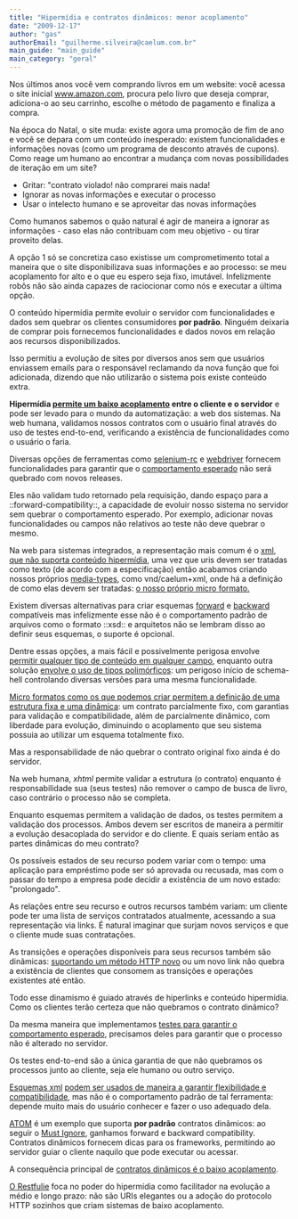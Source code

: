 ```yaml
---
title: "Hipermídia e contratos dinâmicos: menor acoplamento"
date: "2009-12-17"
author: "gas"
authorEmail: "guilherme.silveira@caelum.com.br"
main_guide: "main_guide"
main_category: "geral"
---
```


Nos últimos anos você vem comprando livros em um website: você acessa o site inicial www.amazon.com, procura pelo livro que deseja comprar, adiciona-o ao seu carrinho, escolhe o método de pagamento e finaliza a compra.

Na época do Natal, o site muda: existe agora uma promoção de fim de ano e você se depara com um conteúdo inesperado: existem funcionalidades e informações novas (como um programa de desconto através de cupons). Como reage um humano ao encontrar a mudança com novas possibilidades de iteração em um site?

- Gritar: "contrato violado! não comprarei mais nada!
- Ignorar as novas informações e executar o processo
- Usar o intelecto humano e se aproveitar das novas informações

Como humanos sabemos o quão natural é agir de maneira a ignorar as informações - caso elas não contribuam com meu objetivo - ou tirar proveito delas.

A opção 1 só se concretiza caso existisse um comprometimento total a maneira que o site disponibilizava suas informações e ao processo: se meu acoplamento for alto e o que eu espero seja fixo, imutável. Infelizmente robôs não são ainda capazes de raciocionar como nós e executar a última opção.

O conteúdo hipermídia permite evoluir o servidor com funcionalidades e dados sem quebrar os clientes consumidores **por padrão**. Ninguém deixaria de comprar pois fornecemos funcionalidades e dados novos em relação aos recursos disponibilizados.

Isso permitiu a evolução de sites por diversos anos sem que usuários enviassem emails para o responsável reclamando da nova função que foi adicionada, dizendo que não utilizarão o sistema pois existe conteúdo extra.

**Hipermídia [permite um baixo acoplamento](http://jim.webber.name/2008/04/19/30b4f0e9-f67a-4310-bf38-ca0a3423206e.aspx) entre o cliente e o servidor** e pode ser levado para o mundo da automatização: a web dos sistemas. Na web humana, validamos nossos contratos com o usuário final através do uso de testes end-to-end, verificando a existência de funcionalidades como o usuário o faria.

Diversas opções de ferramentas como [selenium-rc](http://selenium-rc.seleniumhq.org/) e [webdriver](http://code.google.com/p/webdriver/) fornecem funcionalidades para garantir que o [comportamento esperado](http://behaviour-driven.org/) não será quebrado com novos releases.

Eles não validam tudo retornado pela requisição, dando espaço para a ::forward-compatibility::, a capacidade de evoluir nosso sistema no servidor sem quebrar o comportamento esperado. Por exemplo, adicionar novas funcionalidades ou campos não relativos ao teste não deve quebrar o mesmo.

Na web para sistemas integrados, a representação mais comum é o [xml](http://www.w3.org/XML/), [que não suporta conteúdo hipermídia](http://en.wikipedia.org/wiki/Hypermedia), uma vez que uris devem ser tratadas como texto (de acordo com a especificação) então acabamos criando nossos próprios [media-types](http://www.w3.org/TR/CSS2/media.html), como vnd/caelum+xml, onde há a definição de como elas devem ser tratadas: [o nosso próprio micro formato.](http://www.google.com/url?q=http://jim.webber.name/downloads/presentations/2007-11-Qcon/A%2520Couple%2520of%2520Ways%2520to%2520Skin%2520an%2520Internet-Scale%2520Cat.ppt&ei=C8wfS_2UEoqHuAeZorD0Cw&sa=X&oi=nshc&resnum=1&ct=result&cd=1&ved=0CAoQzgQoAA&usg=AFQjCNEHzQJVbgNxn6Dgstl7dZiFpR7mUQ)

Existem diversas alternativas para criar esquemas [forward](http://en.wikipedia.org/wiki/Forward_compatibility) e [backward](http://en.wikipedia.org/wiki/Backward_compatibility) compatíveis mas infelizmente esse não é o comportamento padrão de arquivos como o formato ::xsd:: e arquitetos não se lembram disso ao definir seus esquemas, o suporte é opcional.

Dentre essas opções, a mais fácil e possivelmente perigosa envolve [permitir qualquer tipo de conteúdo em qualquer campo](http://bill.burkecentral.com/2009/03/31/rest-needs-polymorphic-xsd/#comment-2520), enquanto outra solução [envolve o uso de tipos polimórficos](http://www.ibm.com/developerworks/xml/library/ws-tip-xsdchoice.html): um perigoso início de schema-hell controlando diversas versões para uma mesma funcionalidade.

[Micro formatos como os que podemos criar permitem a definição de uma estrutura fixa e uma dinâmica](http://www.infoq.com/articles/subbu-allamaraju-rest): um contrato parcialmente fixo, com garantias para validação e compatibilidade, além de parcialmente dinâmico, com liberdade para evolução, diminuindo o acoplamento que seu sistema possuia ao utilizar um esquema totalmente fixo.

Mas a responsabilidade de não quebrar o contrato original fixo ainda é do servidor.

Na web humana, _xhtml_ permite validar a estrutura (o contrato) enquanto é responsabilidade sua (seus testes) não remover o campo de busca de livro, caso contrário o processo não se completa.

Enquanto esquemas permitem a validação de dados, os testes permitem a validação dos processos. Ambos devem ser escritos de maneira a permitir a evolução desacoplada do servidor e do cliente. E quais seriam então as partes dinâmicas do meu contrato?

Os possíveis estados de seu recurso podem variar com o tempo: uma aplicação para empréstimo pode ser só aprovada ou recusada, mas com o passar do tempo a empresa pode decidir a existência de um novo estado: "prolongado".

As relações entre seu recurso e outros recursos também variam: um cliente pode ter uma lista de serviços contratados atualmente, acessando a sua representação via links. É natural imaginar que surjam novos serviços e que o cliente mude suas contratações.

As transições e operações disponíveis para seus recursos também são dinâmicas: [suportando um método HTTP novo](http://rest.blueoxen.net/cgi-bin/wiki.pl?HttpMethods) ou um novo link não quebra a existência de clientes que consomem as transições e operações existentes até então.

Todo esse dinamismo é guiado através de hiperlinks e conteúdo hipermídia. Como os clientes terão certeza que não quebramos o contrato dinâmico?

Da mesma maneira que implementamos [testes para garantir o comportamento esperado](http://dannorth.net/introducing-bdd), precisamos deles para garantir que o processo não é alterado no servidor.

Os testes end-to-end são a única garantia de que não quebramos os processos junto ao cliente, seja ele humano ou outro serviço.

[Esquemas xml](http://www.w3.org/XML/Schema) [podem ser usados de maneira a garantir flexibilidade e compatibilidade](http://guilhermesilveira.wordpress.com/2009/12/03/resteasy-where-did-the-hypermedia-go-to/#comment-51), mas não é o comportamento padrão de tal ferramenta: depende muito mais do usuário conhecer e fazer o uso adequado dela.

[ATOM](http://www.subbu.org/blog/2009/04/atom-is-not-soap) é um exemplo que suporta **por padrão** contratos dinâmicos: ao seguir o [Must Ignore](http://www.xml.com/pub/a/2003/12/03/versioning.html), ganhamos forward e backward compatibility. Contratos dinâmicos fornecem dicas para os frameworks, permitindo ao servidor guiar o cliente naquilo que pode executar ou acessar.

A consequência principal de [contratos dinâmicos é o baixo acoplamento](https://blog.caelum.com.br/2008/02/18/os-7-habitos-dos-desenvolvedores-de-webservices-altamente-eficazes/#comment-30904).

[O Restfulie](http://www.github.com/caelum/restfulie-java) foca no poder do hipermídia como facilitador na evolução a médio e longo prazo: não são URIs elegantes ou a adoção do protocolo HTTP sozinhos que criam sistemas de baixo acoplamento.
